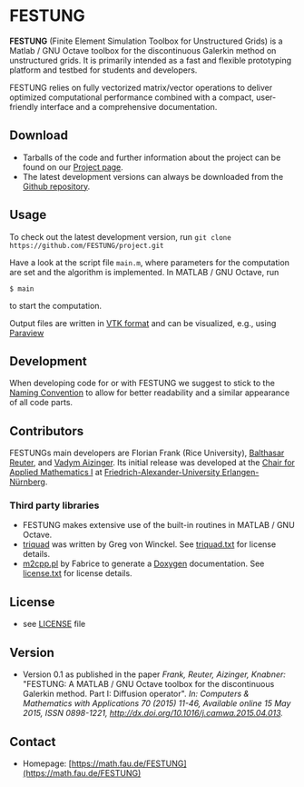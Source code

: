 FESTUNG
======
**FESTUNG** (Finite Element Simulation Toolbox for Unstructured Grids) is a Matlab / GNU Octave toolbox for the discontinuous Galerkin method on unstructured grids. It is primarily intended as a fast and flexible prototyping platform and testbed for students and developers. 

FESTUNG relies on fully vectorized matrix/vector operations to deliver optimized computational performance combined with a compact, user-friendly interface and a comprehensive documentation.

## Download
* Tarballs of the code and further information about the project can be found on our [Project page](https://math.fau.de/FESTUNG).
* The latest development versions can always be downloaded from the [Github repository](https://github.com/FESTUNG/project).

## Usage
To check out the latest development version, run `git clone https://github.com/FESTUNG/project.git`

Have a look at the script file `main.m`, where parameters for the computation are set and the algorithm is implemented. In MATLAB / GNU Octave, run 

    $ main

to start the computation.

Output files are written in [VTK format](http://www.vtk.org/VTK/img/file-formats.pdf) and can be visualized, e.g., using [Paraview](http://www.paraview.org/)

## Development
When developing code for or with FESTUNG we suggest to stick to the [Naming Convention](NAMING_CONVENTION.md) to allow for better readability and a similar appearance of all code parts.

## Contributors

FESTUNGs main developers are Florian Frank (Rice University), [Balthasar Reuter](https://math.fau.de/reuter), and [Vadym Aizinger](https://math.fau.de/aizinger). Its initial release was developed at the [Chair for Applied Mathematics I](https://www.mso.math.fau.de/applied-mathematics-1.html) at [Friedrich-Alexander-University Erlangen-Nürnberg](https://www.fau.eu).

### Third party libraries
* FESTUNG makes extensive use of the built-in routines in MATLAB / GNU Octave.
* [triquad](https://github.com/FESTUNG/project/blob/master/triquad.m) was written by Greg von Winckel. See [triquad.txt](https://github.com/FESTUNG/project/blob/master/triquad.txt) for license details.
* [m2cpp.pl](https://github.com/FESTUNG/project/blob/master/thirdParty/doxygenMatlab/m2cpp.pl) by Fabrice to generate a [Doxygen](http://www.stack.nl/~dimitri/doxygen/) documentation. See [license.txt](https://github.com/FESTUNG/project/blob/master/thirdParty/doxygenMatlab/license.txt) for license details.

## License 
* see [LICENSE](LICENSE.md) file

## Version 
* Version 0.1 as published in the paper *Frank, Reuter, Aizinger, Knabner:* "FESTUNG: A MATLAB / GNU Octave toolbox for the discontinuous Galerkin method. Part I: Diffusion operator". *In: Computers & Mathematics with Applications 70 (2015) 11-46, Available online 15 May 2015, ISSN 0898-1221, http://dx.doi.org/10.1016/j.camwa.2015.04.013.*

## Contact
* Homepage: [https://math.fau.de/FESTUNG](https://math.fau.de/FESTUNG)
